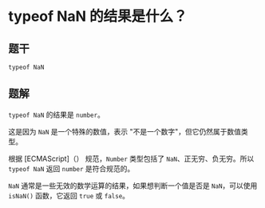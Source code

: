 # typeof NaN 的结果是什么？

## 题干

`typeof NaN`

## 题解

`typeof NaN` 的结果是 `number`。

这是因为 `NaN` 是一个特殊的数值，表示 "不是一个数字"，但它仍然属于数值类型。

根据 [ECMAScript]（） 规范，`Number` 类型包括了 `NaN`、正无穷、负无穷。所以 `typeof NaN` 返回 `number` 是符合规范的。

`NaN` 通常是一些无效的数学运算的结果，如果想判断一个值是否是 `NaN`，可以使用 `isNaN()` 函数，它返回 `true` 或 `false`。